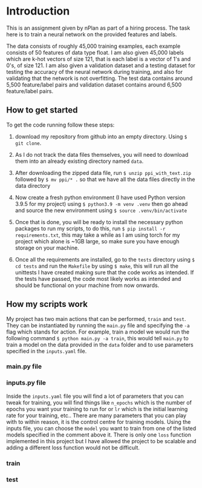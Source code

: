 # Introduction

This is an assignment given by nPlan as part of a hiring process. The
task here is to train a neural network on the provided features and
labels. 

The data consists of roughly 45,000 training examples, each example 
consists of 50 features of data type float. I am also given 45,000 
labels which are k-hot vectors of size 121, that is each label is a 
vector
of 1's and 0's, of size 121. I am also given a validation dataset and a
testing dataset for testing the accuracy of the neural network during
training, and also for validating that the network is not
overfitting. The test data contains around 5,500 feature/label pairs
and validation
dataset contains around 6,500 feature/label pairs.

## How to get started

To get the code running follow these steps: 
1) download my repository from github into an empty directory.
Using `$ git clone`.

2) As I do not track the data files themselves, you will need to 
download them into an already existing directory named `data`.

3) After downloading the zipped data file, run
`$ unzip ppi_with_text.zip` followed by
`$ mv ppi/* .`
so that we have all the data files directly in the data directory

4) Now create a fresh python environment (I have used Python version
3.9.5 for my project) using 
`$ python3.9 -m venv .venv` then go ahead and source the new environment
using `$ source .venv/bin/activate`

5) Once that is done, you will be ready to install the necessary python 
packages to run my scripts, to do this, run
`$ pip install -r requirements.txt`,
this may take a while as I am using torch
for my project which alone is ~1GB large, so make sure you have 
enough storage on your machine.

6) Once all the requirements are installed, go to the `tests` directory
using `$ cd tests` and run the `Makefile` by using 
`$ make`, this will run all the
unittests I have created making sure that the code works as intended.
If the tests have passed, the code most likely works as intended and 
should be functional on your machine from now onwards.

## How my scripts work

My project has two main actions that can be performed, `train` and
`test`. They can be instantiated by running the `main.py` file
and specifying the `-a` flag which stands for action. For example,
train a model 
we would run the following command `$ python main.py -a train`, this
would tell `main.py` to train a model on the data provided in the 
`data` folder and to use parameters specified in the `inputs.yaml` 
file. 

### main.py file

### inputs.py file
Inside the `inputs.yaml` file you will find a lot 
of parameters that you can tweak for training, you will find things
like `n_epochs` which is the number of epochs you want your training
to run for or `lr` which is the initial learning rate for your
training, etc.. There are many parameters that you can play with 
to within reason, it is the control centre for training models. 
Using the inputs file, you can choose the `model` you want to train
from one of the listed models specified in the comment above it.
There is only one `loss` function implemented in this project but I 
have allowed the project to be scalable and adding a different
loss function would not be difficult.

### train

### test
